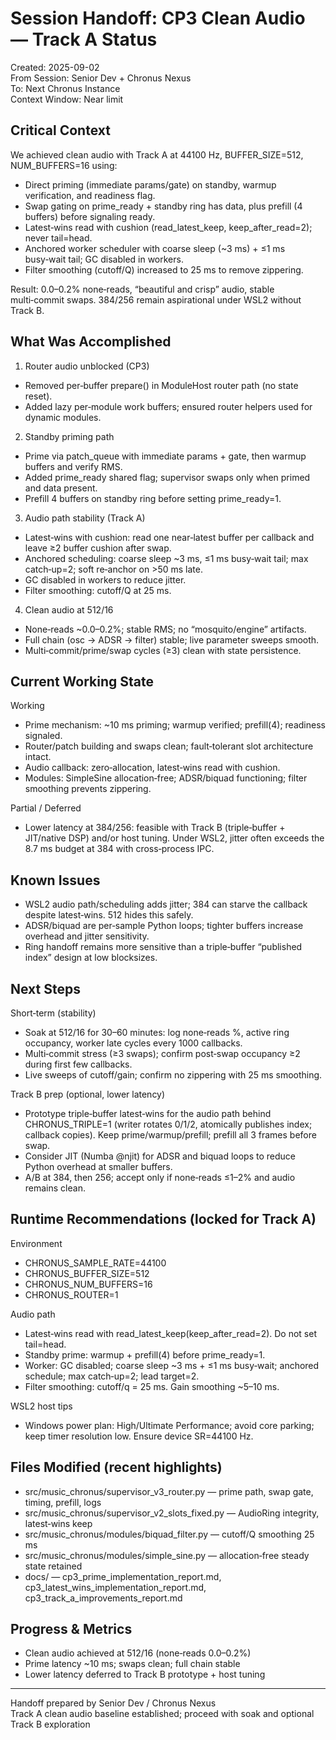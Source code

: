 # Session Handoff: CP3 Clean Audio — Track A Status

Created: 2025-09-02  
From Session: Senior Dev + Chronus Nexus  
To: Next Chronus Instance  
Context Window: Near limit

## Critical Context

We achieved clean audio with Track A at 44100 Hz, BUFFER_SIZE=512, NUM_BUFFERS=16 using:
- Direct priming (immediate params/gate) on standby, warmup verification, and readiness flag.
- Swap gating on prime_ready + standby ring has data, plus prefill (4 buffers) before signaling ready.
- Latest‑wins read with cushion (read_latest_keep, keep_after_read=2); never tail=head.
- Anchored worker scheduler with coarse sleep (~3 ms) + ≤1 ms busy‑wait tail; GC disabled in workers.
- Filter smoothing (cutoff/Q) increased to 25 ms to remove zippering.

Result: 0.0–0.2% none‑reads, “beautiful and crisp” audio, stable multi‑commit swaps. 384/256 remain aspirational under WSL2 without Track B.

## What Was Accomplished

1) Router audio unblocked (CP3)
- Removed per‑buffer prepare() in ModuleHost router path (no state reset).
- Added lazy per‑module work buffers; ensured router helpers used for dynamic modules.

2) Standby priming path
- Prime via patch_queue with immediate params + gate, then warmup buffers and verify RMS.
- Added prime_ready shared flag; supervisor swaps only when primed and data present.
- Prefill 4 buffers on standby ring before setting prime_ready=1.

3) Audio path stability (Track A)
- Latest‑wins with cushion: read one near‑latest buffer per callback and leave ≥2 buffer cushion after swap.
- Anchored scheduling: coarse sleep ~3 ms, ≤1 ms busy‑wait tail; max catch‑up=2; soft re‑anchor on >50 ms late.
- GC disabled in workers to reduce jitter.
- Filter smoothing: cutoff/Q at 25 ms.

4) Clean audio at 512/16
- None‑reads ~0.0–0.2%; stable RMS; no “mosquito/engine” artifacts.
- Full chain (osc → ADSR → filter) stable; live parameter sweeps smooth.
- Multi‑commit/prime/swap cycles (≥3) clean with state persistence.

## Current Working State

Working
- Prime mechanism: ~10 ms priming; warmup verified; prefill(4); readiness signaled.
- Router/patch building and swaps clean; fault‑tolerant slot architecture intact.
- Audio callback: zero‑allocation, latest‑wins read with cushion.
- Modules: SimpleSine allocation‑free; ADSR/biquad functioning; filter smoothing prevents zippering.

Partial / Deferred
- Lower latency at 384/256: feasible with Track B (triple‑buffer + JIT/native DSP) and/or host tuning. Under WSL2, jitter often exceeds the 8.7 ms budget at 384 with cross‑process IPC.

## Known Issues

- WSL2 audio path/scheduling adds jitter; 384 can starve the callback despite latest‑wins. 512 hides this safely.
- ADSR/biquad are per‑sample Python loops; tighter buffers increase overhead and jitter sensitivity.
- Ring handoff remains more sensitive than a triple‑buffer “published index” design at low blocksizes.

## Next Steps

Short‑term (stability)
- Soak at 512/16 for 30–60 minutes: log none‑reads %, active ring occupancy, worker late cycles every 1000 callbacks.
- Multi‑commit stress (≥3 swaps); confirm post‑swap occupancy ≥2 during first few callbacks.
- Live sweeps of cutoff/gain; confirm no zippering with 25 ms smoothing.

Track B prep (optional, lower latency)
- Prototype triple‑buffer latest‑wins for the audio path behind CHRONUS_TRIPLE=1 (writer rotates 0/1/2, atomically publishes index; callback copies). Keep prime/warmup/prefill; prefill all 3 frames before swap.
- Consider JIT (Numba @njit) for ADSR and biquad loops to reduce Python overhead at smaller buffers.
- A/B at 384, then 256; accept only if none‑reads ≤1–2% and audio remains clean.

## Runtime Recommendations (locked for Track A)

Environment
- CHRONUS_SAMPLE_RATE=44100  
- CHRONUS_BUFFER_SIZE=512  
- CHRONUS_NUM_BUFFERS=16  
- CHRONUS_ROUTER=1

Audio path
- Latest‑wins read with read_latest_keep(keep_after_read=2). Do not set tail=head.
- Standby prime: warmup + prefill(4) before prime_ready=1.
- Worker: GC disabled; coarse sleep ~3 ms + ≤1 ms busy‑wait; anchored schedule; max catch‑up=2; lead target=2.
- Filter smoothing: cutoff/q = 25 ms. Gain smoothing ~5–10 ms.

WSL2 host tips
- Windows power plan: High/Ultimate Performance; avoid core parking; keep timer resolution low. Ensure device SR=44100 Hz.

## Files Modified (recent highlights)

- src/music_chronus/supervisor_v3_router.py — prime path, swap gate, timing, prefill, logs
- src/music_chronus/supervisor_v2_slots_fixed.py — AudioRing integrity, latest‑wins keep
- src/music_chronus/modules/biquad_filter.py — cutoff/Q smoothing 25 ms
- src/music_chronus/modules/simple_sine.py — allocation‑free steady state retained
- docs/ — cp3_prime_implementation_report.md, cp3_latest_wins_implementation_report.md, cp3_track_a_improvements_report.md

## Progress & Metrics

- Clean audio achieved at 512/16 (none‑reads 0.0–0.2%)
- Prime latency ~10 ms; swaps clean; full chain stable
- Lower latency deferred to Track B prototype + host tuning

---

Handoff prepared by Senior Dev / Chronus Nexus  
Track A clean audio baseline established; proceed with soak and optional Track B exploration

